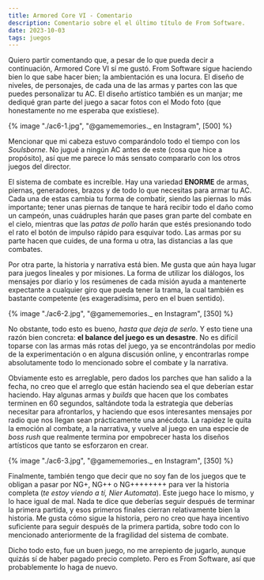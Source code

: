 ```yaml
---
title: Armored Core VI - Comentario
description: Comentario sobre el el último título de From Software.
date: 2023-10-03
tags: juegos
---
```


Quiero partir comentando que, a pesar de lo que pueda decir a continuación, Armored Core VI sí me gustó. From Software sigue haciendo bien lo que sabe hacer bien; la ambientación es una locura. El diseño de niveles, de personajes, de cada una de las armas y partes con las que puedes personalizar tu AC. El diseño artístico también es un manjar; me dediqué gran parte del juego a sacar fotos con el Modo foto (que honestamente no me esperaba que existiese).

{% image "./ac6-1.jpg", "@gamememories._ en Instagram", [500] %}

Mencionar que mi cabeza estuvo comparándolo todo el tiempo con los *Soulsborne*. No jugué a ningún AC antes de este (cosa que hice a propósito), así que me parece lo más sensato compararlo con los otros juegos del director.

El sistema de combate es increíble. Hay una variedad **ENORME** de armas, piernas, generadores, brazos y de todo lo que necesitas para armar tu AC. Cada una de estas cambia tu forma de combatir, siendo las piernas lo más importante; tener unas piernas de tanque te hará recibir todo el daño como un campeón, unas cuádruples harán que pases gran parte del combate en el cielo, mientras que las *patas de pollo* harán que estés presionando todo el rato el botón de impulso rápido para esquivar todo. Las armas por su parte hacen que cuides, de una forma u otra, las distancias a las que combates.

Por otra parte, la historia y narrativa está bien. Me gusta que aún haya lugar para juegos lineales y por misiones. La forma de utilizar los diálogos, los mensajes por diario y los resúmenes de cada misión ayuda a mantenerte expectante a cualquier giro que pueda tener la trama, la cual también es bastante competente (es exageradísima, pero en el buen sentido).

{% image "./ac6-2.jpg", "@gamememories._ en Instagram", [350] %}

No obstante, todo esto es bueno, *hasta que deja de serlo*. Y esto tiene una razón bien concreta: **el balance del juego es un desastre**. No es difícil toparse con las armas más rotas del juego, ya se encontrándolas por medio de la experimentación o en alguna discusión online, y encontrarlas rompe absolutamente todo lo mencionado sobre el combate y la narrativa.

Obviamente esto es arreglable, pero dados los parches que han salido a la fecha, no creo que el arreglo que están haciendo sea el que deberían estar haciendo. Hay algunas armas y *builds* que hacen que los combates terminen en 60 segundos, saltándote toda la estrategia que deberías necesitar para afrontarlos, y haciendo que esos interesantes mensajes por radio que nos llegan sean prácticamente una anécdota. La rapidez le quita la emoción al combate, a la narrativa, y vuelve al juego en una especie de *boss rush* que realmente termina por empobrecer hasta los diseños artísticos que tanto se esforzaron en crear.

{% image "./ac6-3.jpg", "@gamememories._ en Instagram", [350] %}

Finalmente, también tengo que decir que no soy fan de los juegos que te obligan a pasar por NG+, NG++ o NG++++++++ para ver la historia completa (*te estoy viendo a tí, Nier Automata*). Este juego hace lo mismo, y lo hace igual de mal. Nada te dice que deberías seguir después de terminar la primera partida, y esos primeros finales cierran relativamente bien la historia. Me gusta cómo sigue la historia, pero no creo que haya incentivo suficiente para seguir después de la primera partida, sobre todo con lo mencionado anteriormente de la fragilidad del sistema de combate.

Dicho todo esto, fue un buen juego, no me arrepiento de jugarlo, aunque quizás sí de haber pagado precio completo. Pero es From Software, así que probablemente lo haga de nuevo.